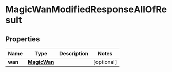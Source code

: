 

# MagicWanModifiedResponseAllOfResult


## Properties

| Name | Type | Description | Notes |
|------------ | ------------- | ------------- | -------------|
|**wan** | [**MagicWan**](MagicWan.md) |  |  [optional] |



